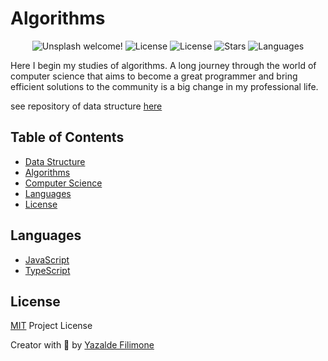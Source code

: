 # Algorithms

<p align="center">
  <img src="https://img.shields.io/static/v1?label=Algorithms&message=Welcome&color=FFFFFF&labelColor=110C2F" alt="Unsplash welcome!" />
  <img alt="License" src="https://img.shields.io/static/v1?label=version&message=1.0&color=FFFFFF&labelColor=110C2F">
  <img alt="License" src="https://img.shields.io/static/v1?label=license&message=MIT&color=FFFFFF&labelColor=110C2F">
  <img alt="Stars" src="https://img.shields.io/github/stars/yazaldefilimonepinto/algorithms-and-data-structures?color=FFFFFF&labelColor=110C2F">
  <img alt="Languages" src="https://img.shields.io/github/languages/count/yazaldefilimonepinto/algorithms-and-data-structures?color=FFFFFF&labelColor=110C2F">
</p>

Here I begin my studies of algorithms.
A long journey through the world of computer science that aims to become a great programmer and bring efficient solutions to the community is a big change in my professional life.

see repository of data structure [here](https://github.com/yazaldefilimonepinto/algorithms-and-data-structures/tree/master/data-structure)

## Table of Contents

- [Data Structure](https://github.com/yazaldefilimonepinto/algorithms-and-data-structures/tree/master/data-structure)
- [Algorithms](https://github.com/yazaldefilimonepinto/algorithms-and-data-structures/tree/master/algorithms)
- [Computer Science](https://github.com/yazaldefilimonepinto/algorithms-and-data-structures/tree/master/computer-science)
- [Languages](#languages)
- [License](#license)

<a id="languages"></a>

## Languages

- [JavaScript](https://developer.mozilla.org/en-US/docs/Web/JavaScript)
- [TypeScript](https://www.typescriptlang.org/)
<!-- - [C++](https://en.wikipedia.org/wiki/C%2B%2B)
- [Python](https://www.python.org/) -->

<a id="license"></a>

## License

[MIT](https://github.com/yazaldefilimonepinto/algorithms-and-data-structures/blob/main/LICENSE) Project License

Creator with 💙 by [Yazalde Filimone](https://www.linkedin.com/in/yazalde-filimone/)
